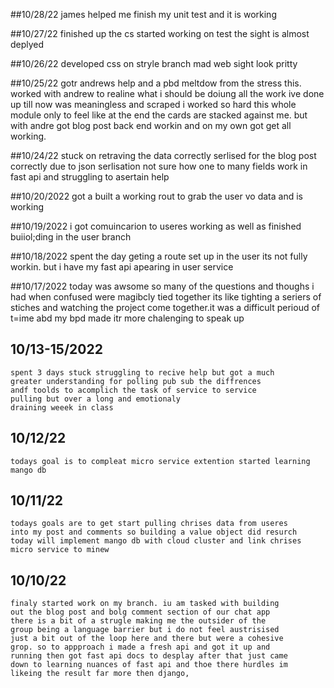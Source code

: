 ##10/28/22
    james helped me finish my unit test and it is working 

##10/27/22
    finished up the cs started working on test the sight is almost deplyed

##10/26/22
    developed css on stryle branch mad web sight look pritty

##10/25/22
    gotr andrews help and a pbd meltdow from the stress this. worked with 
    andrew to realine what i should be doiung all the work ive done up 
    till now was meaningless and scraped i worked so hard this whole 
    module only to feel like at the end the cards are stacked against me. 
    but with andre got blog post back end workin and on my own got get 
    all working.

##10/24/22
    stuck on retraving the data correctly serlised for the blog post 
    correctly due to json serlisation not sure how one to many fields 
    work in fast api and struggling to asertain help
    
##10/20/2022
    got a built a working rout to grab the user vo data and is working

##10/19/2022
    i got comuincarion to useres working as well as finished buiiol;ding 
    in the user branch

##10/18/2022
    spent the day geting a route set up in  the user its not fully workin. 
    but i have my fast api apearing in user service

##10/17/2022
    today was awsome so many of the questions and thoughs i had when
    confused were magibcly tied together its like tighting a seriers 
    of stiches and watching the project come together.it was a 
    difficult perioud of t=ime abd my bpd made itr more chalenging to speak up

## 10/13-15/2022
    spent 3 days stuck struggling to recive help but got a much
    greater understanding for polling pub sub the diffrences
    andf toolds to acomplich the task of service to service
    pulling but over a long and emotionaly
    draining weeek in class 

## 10/12/22
    todays goal is to compleat micro service extention started learning mango db 

## 10/11/22
    todays goals are to get start pulling chrises data from useres 
    into my post and comments so building a value object did resurch 
    today will implement mango db with cloud cluster and link chrises 
    micro service to minew

## 10/10/22
    finaly started work on my branch. iu am tasked with building 
    out the blog post and bolg comment section of our chat app 
    there is a bit of a strugle making me the outsider of the 
    group being a language barrier but i do not feel austrisised 
    just a bit out of the loop here and there but were a cohesive 
    grop. so to appproach i made a fresh api and got it up and 
    running then got fast api docs to desplay after that just came 
    down to learning nuances of fast api and thoe there hurdles im 
    likeing the result far more then django,
